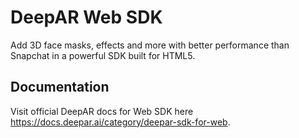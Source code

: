 # DeepAR Web SDK

Add 3D face masks, effects and more with better performance than Snapchat in a powerful SDK built for HTML5.

## Documentation

Visit official DeepAR docs for Web SDK here https://docs.deepar.ai/category/deepar-sdk-for-web.
